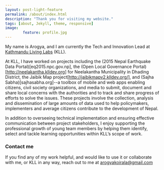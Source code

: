 ```yaml
---
layout: post-light-feature
permalink: /about/index.html 
description: "Thank you for visiting my website." 
tags: [about, Jekyll, theme, responsive]
image: 
        feature: profile.jpg
---
```


My name is Arogya, and I am currently the Tech and Innovation Lead at [Kathmandu Living Labs](http://kathmandulivinglabs.org/team) (KLL). 

At KLL, I have worked on projects including the (2015 Nepal Earthquake Data Portal)[eq2015.npc.gov.np], the (Open Local Governance
Portal)[http://neelakantha.klldev.org] for Neelakantha Municipality in Dhading District, the Jaibik Map project[http://jaibikmapv2.klldev.org/], and (Sajha Sabha)[sajhasabha.org]--a toolbox of mobile and
web apps enabling citizens, civil society organizations, and media to submit, document and share local concerns with the
authorities and to track and share progress of efforts to solve the issues. These projects involve the collection, analysis and
dissemination of large amounts of data used to help policymakers, implementers and average citizens contribute to the
development of Nepal.

In addition to overseeing technical implementation and ensuring effective communication between project stakeholders, I enjoy supporting the professional growth of young team members by helping them identify, select and tackle learning opportunities within KLL’s scope of work.

### Contact me

If you find any of my work helpful, and would like to use it or collaborate with me, or KLL in any way, reach out to me at [arogyakoirala@gmail.com](mailto:arogyakoirala@gmail.com)

